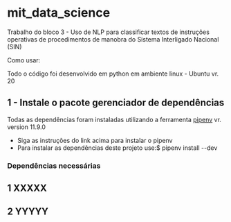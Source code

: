 # mit_data_science

Trabalho do bloco 3 - Uso de NLP para classificar textos de instruções operativas de procedimentos de manobra do Sistema Interligado Nacional (SIN)

Como usar:

Todo o código foi desenvolvido em python em ambiente linux - Ubuntu vr. 20

## 1 - Instale o pacote gerenciador de dependências

Todas as dependências foram instaladas utilizando a ferramenta [pipenv](https://pypi.org/project/pipenv/) vr. version 11.9.0

* Siga as instruções do link acima para instalar o pipenv
* Para instalar as dependências deste projeto use:$ pipenv install --dev

### Dependências necessárias

## 1 XXXXX

## 2 YYYYY


